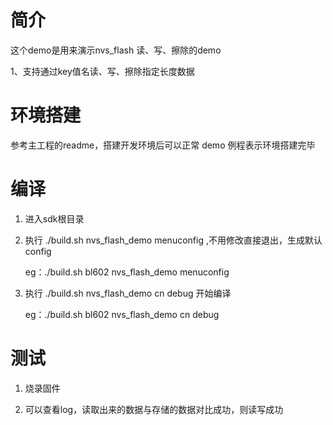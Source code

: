 
# 简介

这个demo是用来演示nvs_flash 读、写、擦除的demo

1、支持通过key值名读、写、擦除指定长度数据

# 环境搭建

参考主工程的readme，搭建开发环境后可以正常 demo 例程表示环境搭建完毕

# 编译

1. 进入sdk根目录

2. 执行 ./build.sh <platform> nvs_flash_demo menuconfig ,不用修改直接退出，生成默认config

   eg：./build.sh bl602 nvs_flash_demo menuconfig

3. 执行 ./build.sh <platform> nvs_flash_demo cn debug 开始编译

   eg：./build.sh bl602 nvs_flash_demo cn debug

# 测试

1. 烧录固件

2. 可以查看log，读取出来的数据与存储的数据对比成功，则读写成功